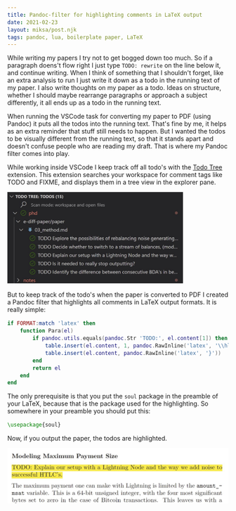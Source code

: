 ```yaml
---
title: Pandoc-filter for highlighting comments in LaTeX output
date: 2021-02-23
layout: miksa/post.njk
tags: pandoc, lua, boilerplate paper, LaTeX
---
```


While writing my papers I try not to get bogged down too much. So if a paragraph doens't flow right I just type `TODO: rewrite` on the line below it, and continue writing. When I think of something that I shouldn't forget, like an extra analysis to run I just write it down as a todo in the running text of my paper. I also write thoughts on my paper as a todo. Ideas on structure, whether I should maybe rearrange paragraphs or approach a subject differently, it all ends up as a todo in the running text.

When running the VSCode task for converting my paper to PDF (using Pandoc) it puts all the todos into the running text. That's fine by me, it helps as an extra reminder that stuff still needs to happen. But I wanted the todos to be visually different from the running text, so that it stands apart and doesn't confuse people who are reading my draft. That is where my Pandoc filter comes into play.
<!-- more -->
While working inside VSCode I keep track off all todo's with the [Todo Tree](https://marketplace.visualstudio.com/items?itemName=Gruntfuggly.todo-tree) extension. This extension searches your workspace for comment tags like TODO and FIXME, and displays them in a tree view in the explorer pane.

<img src="/images/todo-tree.jpg" title="Todo Tree in VSCode" alt="Todo Tree in VSCode" width="400" />

But to keep track of the todo's when the paper is converted to PDF I created a Pandoc filter that highlights all comments in LaTeX output formats. It is really simple:

```lua
if FORMAT:match 'latex' then
    function Para(el)
        if pandoc.utils.equals(pandoc.Str 'TODO:', el.content[1]) then 
            table.insert(el.content, 1, pandoc.RawInline('latex', '\\hl{'))
            table.insert(el.content, pandoc.RawInline('latex', '}'))
        end
        return el
    end
end
```

The only prerequisite is that you put the `soul` package in the preamble of your LaTeX, because that is the package used for the highlighting. So somewhere in your preamble you should put this:

```latex
\usepackage{soul}
```

Now, if you output the paper, the todos are highlighted.

<img src="/images/todo-in-pdf.jpg" title="Todo in LaTeX PDF output" alt="Todo in LaTeX PDF output" width="650" />
